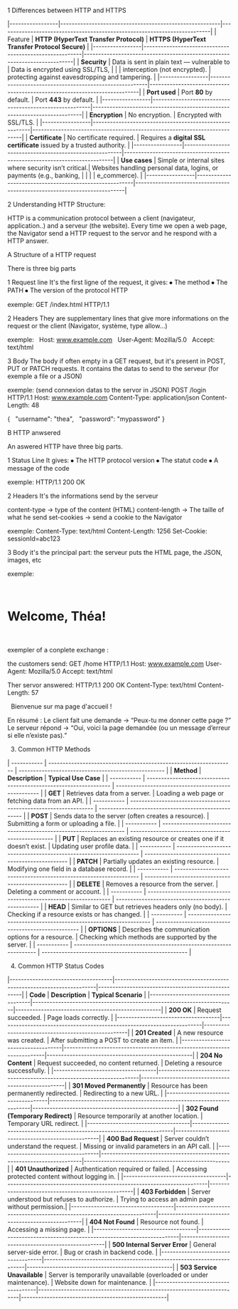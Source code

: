 1 Differences between HTTP and HTTPS

|-----------------|--------------------------------------------------------|--------------------------------------------------------------------------|
| Feature         | **HTTP (HyperText Transfer Protocol)**                 | **HTTPS (HyperText Transfer Protocol Secure)**                           |
|-----------------|--------------------------------------------------------|--------------------------------------------------------------------------|
| **Security**    | Data is sent in plain text — vulnerable to             | Data is encrypted using SSL/TLS,                                         |
|                 | interception (not encrypted).                          | protecting against eavesdropping and tampering.                          |
|-----------------|--------------------------------------------------------|--------------------------------------------------------------------------|
| **Port used**   | Port **80** by default.                                | Port **443** by default.                                                 |
|-----------------|--------------------------------------------------------|--------------------------------------------------------------------------|
| **Encryption**  | No encryption.                                         | Encrypted with SSL/TLS.                                                  |
|-----------------|--------------------------------------------------------|--------------------------------------------------------------------------|
| **Certificate** | No certificate required.                               | Requires a **digital SSL certificate** issued by a trusted authority.    |
|-----------------|--------------------------------------------------------|--------------------------------------------------------------------------|
| **Use cases**   | Simple or internal sites where security isn’t critical.| Websites handling personal data, logins, or payments (e.g., banking,     |
|                 |                                                        | e_commerce).                                                             |
|-----------------|--------------------------------------------------------|--------------------------------------------------------------------------|


2 Understanding HTTP Structure:


HTTP is a communication protocol between a client (navigateur, application..) and a serveur (the website). Every time we open a web page, the Navigator send a HTTP request to the servor and he respond with a HTTP answer.


A Structure of a HTTP request

There is three big parts

1 Request line
It's the first ligne of the request, it gives:
⦁	The method
⦁	The PATH
⦁	The version of the protocol HTTP

exemple: GET /index.html HTTP/1.1

2 Headers
They are supplementary lines that give more informations on the request or the client (Navigator, système, type allow…)

exemple:
 	Host: www.example.com
 	User-Agent: Mozilla/5.0
 	Accept: text/html

3 Body
The body if often empty in a GET request, but it's present in POST, PUT or PATCH requests.
It contains the datas to send to the serveur (for exemple a file or a JSON)

exemple: (send connexion datas to the servor in JSON)
POST /login HTTP/1.1
Host: www.example.com
Content-Type: application/json
Content-Length: 48

{
  "username": "thea",
  "password": "mypassword"
}


B HTTP anwsered

An aswered HTTP have three big parts.

1 Status Line
It gives:
⦁	The HTTP protocol version
⦁	The statut code
⦁	A message of the code

exemple: HTTP/1.1 200 OK

2 Headers
It's the informations send by the serveur

content-type -> type of the content (HTML)
content-length -> The taille of what he send
set-cookies -> send a cookie to the Navigator

exemple:
Content-Type: text/html
Content-Length: 1256
Set-Cookie: sessionId=abc123

3 Body
it's the principal part: the serveur puts the HTML page, the JSON, images, etc

exemple:
<html>
  <body>
    <h1>Welcome, Théa!</h1>
  </body>
</html>


exempler of a conplete exchange :

the customers send:
GET /home HTTP/1.1
Host: www.example.com
User-Agent: Mozilla/5.0
Accept: text/html

Ther servor answered:
HTTP/1.1 200 OK
Content-Type: text/html
Content-Length: 57

<html>
  <body>Bienvenue sur ma page d'accueil !</body>
</html>


En résumé :
Le client fait une demande → “Peux-tu me donner cette page ?”
Le serveur répond → “Oui, voici la page demandée (ou un message d’erreur si elle n’existe pas).”


3. Common HTTP Methods

| ----------- | ----------------------------------------------------------------- | --------------------------------------------------- |
| **Method**  | **Description**                                                   | **Typical Use Case**                                |
| ----------- | ----------------------------------------------------------------- | --------------------------------------------------- |
| **GET**     | Retrieves data from a server.                                     | Loading a web page or fetching data from an API.    |
| ----------- | ----------------------------------------------------------------- | --------------------------------------------------- |
| **POST**    | Sends data to the server (often creates a resource).              | Submitting a form or uploading a file.              |
| ----------- | ----------------------------------------------------------------- | --------------------------------------------------- |
| **PUT**     | Replaces an existing resource or creates one if it doesn’t exist. | Updating user profile data.                         |
| ----------- | ----------------------------------------------------------------- | --------------------------------------------------- |
| **PATCH**   | Partially updates an existing resource.                           | Modifying one field in a database record.           |
| ----------- | ----------------------------------------------------------------- | --------------------------------------------------- |
| **DELETE**  | Removes a resource from the server.                               | Deleting a comment or account.                      |
| ----------- | ----------------------------------------------------------------- | --------------------------------------------------- |
| **HEAD**    | Similar to GET but retrieves headers only (no body).              | Checking if a resource exists or has changed.       |
| ----------- | ----------------------------------------------------------------- | --------------------------------------------------- |
| **OPTIONS** | Describes the communication options for a resource.               | Checking which methods are supported by the server. |
| ----------- | ----------------------------------------------------------------- | --------------------------------------------------- |


4. Common HTTP Status Codes

|------------------------------------|-----------------------------------------------------------------------|---------------------------------------------------|
| **Code**                           | **Description**                                                       | **Typical Scenario**                              |
|------------------------------------|-----------------------------------------------------------------------|---------------------------------------------------|
| **200 OK**                         | Request succeeded.                                                    | Page loads correctly.                             |
|------------------------------------|-----------------------------------------------------------------------|---------------------------------------------------|
| **201 Created**                    | A new resource was created.                                           | After submitting a POST to create an item.        |
|------------------------------------|-----------------------------------------------------------------------|---------------------------------------------------|
| **204 No Content**                 | Request succeeded, no content returned.                               | Deleting a resource successfully.                 |
|------------------------------------|-----------------------------------------------------------------------|---------------------------------------------------|
| **301 Moved Permanently**          | Resource has been permanently redirected.                             | Redirecting to a new URL.                         |
|------------------------------------|-----------------------------------------------------------------------|---------------------------------------------------|
| **302 Found (Temporary Redirect)** | Resource temporarily at another location.                             | Temporary URL redirect.                           |
|------------------------------------|-----------------------------------------------------------------------|---------------------------------------------------|
| **400 Bad Request**                | Server couldn’t understand the request.                               | Missing or invalid parameters in an API call.     |
|------------------------------------|-----------------------------------------------------------------------|---------------------------------------------------|
| **401 Unauthorized**               | Authentication required or failed.                                    | Accessing protected content without logging in.   |
|------------------------------------|-----------------------------------------------------------------------|---------------------------------------------------|
| **403 Forbidden**                  | Server understood but refuses to authorize.                           | Trying to access an admin page without permission.|
|------------------------------------|-----------------------------------------------------------------------|---------------------------------------------------|
| **404 Not Found**                  | Resource not found.                                                   | Accessing a missing page.                         |
|------------------------------------|-----------------------------------------------------------------------|---------------------------------------------------|
| **500 Internal Server Error**      | General server-side error.                                            | Bug or crash in backend code.                     |
|------------------------------------|-----------------------------------------------------------------------|---------------------------------------------------|
| **503 Service Unavailable**        | Server is temporarily unavailable (overloaded or under maintenance).  | Website down for maintenance.                     |
|------------------------------------|-----------------------------------------------------------------------|---------------------------------------------------|
